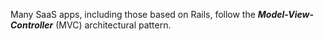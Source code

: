 Many SaaS apps, including those based on Rails, follow the _**Model-View-Controller**_ (MVC) architectural pattern.